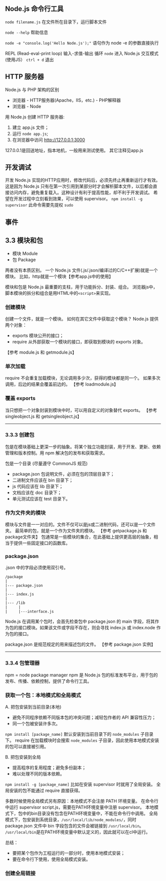 ## Node.js 命令行工具

`node filename.js` 在文件所在目录下，运行脚本文件

`node --help` 帮助信息

`node -e "console.log('Hello Node.js');"` 语句作为 node -e 的参数直接执行

REPL (Read-eval-print loop) 输入-求值-输出 循环
`node` 进入 Node.js 交互模式 (使用JS）
`ctrl + d` 退出


## HTTP 服务器
Node.js 与 PHP 架构的区别

* 浏览器 - HTTP服务器(Apache，IIS，etc.) - PHP解释器
* 浏览器 - Node

用 Node.js 创建 HTTP 服务器:

1. 建立 app.js 文件；
2. 运行 `node app.js`;
3. 在浏览器中访问 http://127.0.0.1:3000

127.0.0.1是回送地址，指本地机，一般用来测试使用。
其它注释见app.js


## 开发调试
开发 Node.js 实现的HTTP应用时，修改代码后，必须先终止再重新运行才有效。这是因为 Node.js 只有在第一次引用到某部分时才会解析脚本文件，以后都会直接访问内存，避免重复载入。这种设计有利于提高性能，却不利于开发调试。
希望在开发过程中立刻看到效果，可以使用 supervisor。
`npm install -g supervisor`
此命令需要先提权 `sudo`

## 事件

## 3.3 模块和包
* 模块 Module
* 包 Package

两者没有本质区别。
一个 Node.js 文件(.js/.json/编译过的C/C++扩展)就是一个模块。
比如，http就是一个模块【参考app.js中的使用】

模块和包是 Node.js 最重要的支柱，用于功能拆分、封装、组合。
浏览器js中，脚本模块的拆分和组合是用HTML中的`<script>`来实现。

### 创建模块
创建一个文件，就是一个模块。
如何在其它文件中获取这个模块？
Node.js 提供两个对象：

* exports 模块公开的接口；
* require 从外部获取一个模块的接口，即获取到模块的 exports 对象。

【参考 module.js 和 getmodule.js】

### 单次加载
require 不会重复加载模块，无论调用多少次，获得的模块都是同一个。
如果多次调用，后边的结果会覆盖前边的。
【参考 loadmodule.js】

### 覆盖 exports
当只想把一个对象封装到模块中时，可以用自定义的对象替代 exports。
【参考 singleobject.js 和 getsingleobject.js】

***

### 3.3.3 创建包
包是在模块基础上更深一步的抽象。将某个独立功能封装，用于开发、更新、依赖管理和版本控制。用 npm 解决包的发布和获取需求。

包是一个目录 (尽量遵守 CommonJS 规范)

* package.json 包说明文件，必须在包的顶层目录下；
* 二进制文件应该在 bin 目录下；
* js 代码应该在 lib 目录下；
* 文档应该在 doc 目录下；
* 单元测试应该在 test 目录下。

### 作为文件夹的模块
模块与文件是一一对应的。文件不仅可以是js或二进制代码，还可以是一个文件夹。
最简单的包，就是一个作为文件夹的模块。
【参考 getpackage.js 和 package文件夹】
包通常是一些模块的集合，在此基础上提供更高层的抽象，相当于提供一些固定接口的函数库。

### package.json
.json 中的字段必须使用双引号。

	/package
	|
	|--- package.json
	|
	|--- index.js
	|
	|--- /lib
	|     |
	|     |---interface.js

Node.js 在调用某个包时，会首先检查包中 package.json 的 main 字段，将其作为包的接口模块。如果该文件或字段不存在，则会寻找 index.js 或 index.node 作为包的接口。

package.json 是规范规定的用来描述包的文件。
【参考 package.json 实例】

***

### 3.3.4 包管理器
npm = node package manager
npm 是 Node.js 包的标准发布平台，用于包的发布、传播、依赖控制，提供了命令行工具。

### 获取一个包：本地模式和全局模式
A. 把包安装到当前目录(本地)

* 避免不同程序依赖不同版本包的冲突问题；减轻包作者的 API 兼容性压力；
* 同一个包被安装许多次。

`npm install [package_name]`
默认安装到当前目录下的 `node_modules` 子目录下。
require 在加载模块时会搜索 `node_modules` 子目录，因此使用本地模式安装的包可以直接被引用。

B. 把包安装到全局

* 提高程序的复用程度；避免多份副本；
* 难以处理不同的版本依赖。

`npm install -g [package_name]`
比如在安装 supervisor 时就用了全局安装。
全局安装的包不能通过 require 直接获得。

多数时候使用全局模式另有原因：本地模式不会注册 PATH 环境变量。
在命令行中运行 supervisor script.js，需要在PATH环境变量中注册 supervisor。
本地模式下，包中的bin目录没有包含在PATH环境变量中，不能在命令行中调用。
全局模式下，包安装到系统目录，`/usr/local/lib/node_modules/`，同时 package.json 文件中 bin 字段包含的文件会被链接到 `/usr/local/bin`。
`/usr/local/bin`是在PATH环境变量中默认定义的，因此就可以在cl中运行。

总结：

* 要把某个包作为工程运行的一部分时，使用本地模式安装；
* 要在命令行下使用，使用全局模式安装。

### 创建全局链接
